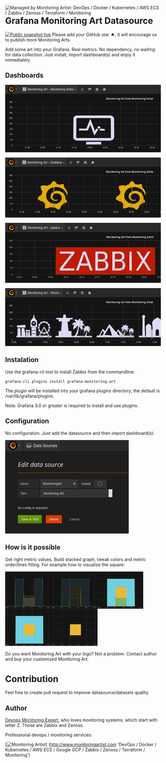 [<img src="https://monitoringartist.github.io/managed-by-monitoringartist.png" alt="Managed by Monitoring Artist: DevOps / Docker / Kubernetes / AWS ECS / Zabbix / Zenoss / Terraform / Monitoring" align="right"/>](http://www.monitoringartist.com 'DevOps / Docker / Kubernetes / AWS ECS / Zabbix / Zenoss / Terraform / Monitoring')

# Grafana Monitoring Art Datasource

[![Public snapshot live](https://img.shields.io/badge/Public%20snapshot-ready-brightgreen.svg)](https://snapshot.raintank.io/dashboard/snapshot/Taz80xbYsIawWOsYqzOs7IJI24OOruec) Please add your GitHub star ★, it will encourage us to publish more Monitoring Arts.

Add some art into your Grafana. Real metrics. No dependency, no waiting for data collection. Just install, import dashboard(s) and enjoy it immediately.

## Dashboards

[![Monitoring Art - Monitoring Artist Logo](doc/grafana-monitoring-art-monitoring-artist-logo.png)](/tree/master/dashboards/)

[![Monitoring Art - Grafana Logo](doc/grafana-monitoring-art-grafana-logo.png)](/tree/master/dashboards/)

[![Monitoring Art - Zabbix Logo](doc/grafana-monitoring-art-zabbix-logo.png)](/tree/master/dashboards/)

[![Monitoring Art - World](doc/grafana-monitoring-art-world.png)](/tree/master/dashboards/)

## Instalation

Use the grafana-cli tool to install Zabbix from the commandline:

```
grafana-cli plugins install grafana-monitoring-art
```

The plugin will be installed into your grafana plugins directory; the default is /var/lib/grafana/plugins.

Note: Grafana 3.0 or greater is required to install and use plugins.

## Configuration

No configuration. Just add the datasource and then import dashboard(s).

![Monitoring Art - datasource configuration](doc/datasource-configuration.png)

## How is it possible

Get right metric values. Build stacked graph, tweak colors and metric order/lines filling. For example how to visualize the square:

<img src="doc/howto1.png" align="left" height="120"/>
<img src="doc/howto2.png" align="left" height="120"/>
<img src="doc/howto3.png" align="left" height="120"/>
<img src="doc/howto4.png" align="left" height="120"/>
<img src="doc/howto5.png" height="120"/>

Do you want Monitoring Art with your logo? Not a problem. Contact author and buy your customized Monitoring Art.

# Contribution

Feel free to create pull request to improve datasource/datasets quality.

## Author

[Devops Monitoring Expert](http://www.jangaraj.com 'DevOps / Docker / Kubernetes / AWS ECS / Google GCP / Zabbix / Zenoss / Terraform / Monitoring'),
who loves monitoring systems, which start with letter Z. Those are Zabbix and Zenoss.

Professional devops / monitoring services:

[![Monitoring Artist](http://monitoringartist.com/img/github-monitoring-artist-logo.jpg)]
(http://www.monitoringartist.com 'DevOps / Docker / Kubernetes / AWS ECS / Google GCP / Zabbix / Zenoss / Terraform / Monitoring')
